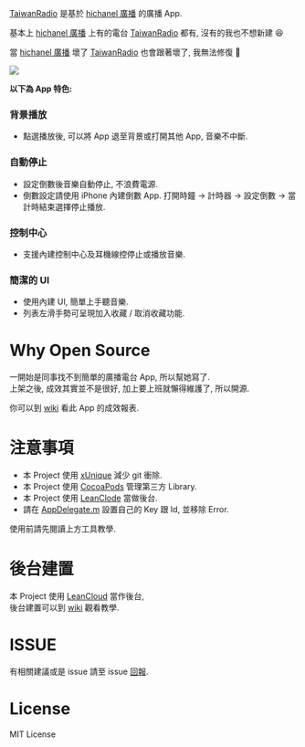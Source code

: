 [TaiwanRadio][1] 是基於 [hichanel 廣播][2] 的廣播 App.

基本上 [hichanel 廣播][2] 上有的電台 [TaiwanRadio][1] 都有, 沒有的我也不想新建 :laughing:

當 [hichanel 廣播][2] 壞了 [TaiwanRadio][1] 也會跟著壞了, 我無法修復 :grimacing:

<a href="https://itun.es/i6LV9Gb"><img src="https://devimages.apple.com.edgekey.net/app-store/marketing/guidelines/images/badge-download-on-the-app-store.svg"></a>

**以下為 App 特色:**

### 背景播放
- 點選播放後, 可以將 App 退至背景或打開其他 App, 音樂不中斷.

### 自動停止
- 設定倒數後音樂自動停止, 不浪費電源.
- 倒數設定請使用 iPhone 內建倒數 App. 打開時鐘 -> 計時器 -> 設定倒數 -> 當計時結束選擇停止播放.

### 控制中心
- 支援內建控制中心及耳機線控停止或播放音樂.

### 簡潔的 UI
- 使用內建 UI, 簡單上手聽音樂.
- 列表左滑手勢可呈現加入收藏 / 取消收藏功能.


# Why Open Source
一開始是同事找不到簡單的廣播電台 App, 所以幫她寫了.  
上架之後, 成效其實並不是很好, 加上要上班就懶得維護了, 所以開源.

你可以到 [wiki][3] 看此 App 的成效報表.


# 注意事項
- 本 Project 使用 [xUnique][4] 減少 git 衝除.
- 本 Project 使用 [CocoaPods][5] 管理第三方 Library.
- 本 Project 使用 [LeanClode][6] 當做後台.
- 請在 [AppDelegate.m][9] 設置自己的 Key 跟 Id, 並移除 Error.

使用前請先閱讀上方工具教學.  


# 後台建置
本 Project 使用 [LeanCloud][6] 當作後台,  
後台建置可以到 [wiki][7] 觀看教學.


# ISSUE
有相關建議或是 issue 請至 issue [回報][8].


# License
MIT License


[1]: https://itun.es/i6LV9Gb "TaiwanRadio"
[2]: http://hichannel.hinet.net/radio/index.do "hichannel 廣播"
[3]: https://github.com/shinrenpan/TaiwanRadio/wiki/成效報表 "報表"
[4]: https://github.com/truebit/xUnique "xUnique"
[5]: https://cocoapods.org "CocoaPods"
[6]: https://leancloud.cn "LeanClode"
[7]: https://github.com/shinrenpan/TaiwanRadio/wiki/後台建置 "後台建置"
[8]: https://github.com/shinrenpan/TaiwanRadio/issues "issues"
[9]: https://github.com/shinrenpan/TaiwanRadio/blob/master/TaiwanRadio/AppDelegate.m#L29-31 "AppDelegate.m"
